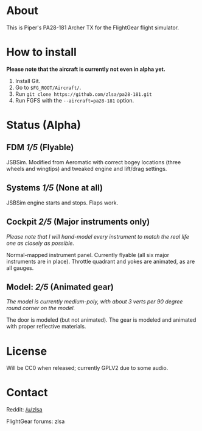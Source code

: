 # About

This is Piper's PA28-181 Archer TX for the FlightGear flight
simulator.

# How to install

__Please note that the aircraft is currently not even in alpha yet.__

1. Install Git.
2. Go to `$FG_ROOT/Aircraft/`.
3. Run `git clone https://github.com/zlsa/pa28-181.git`
4. Run FGFS with the `--aircraft=pa28-181` option.

# Status (Alpha)

## FDM _1/5_ (Flyable)

JSBSim. Modified from Aeromatic with correct bogey locations (three
wheels and wingtips) and tweaked engine and lift/drag settings.

## Systems _1/5_ (None at all)

JSBSim engine starts and stops. Flaps work.

## Cockpit _2/5_ (Major instruments only)

_Please note that I will hand-model every instrument to match the real
life one as closely as possible._

Normal-mapped instrument panel. Currently flyable (all six major instruments are in place). Throttle
quadrant and yokes are animated, as are all gauges.

## Model: _2/5_ (Animated gear)

_The model is currently medium-poly, with about 3 verts per 90 degree
round corner on the model._

The door is modeled (but not animated). The gear is modeled and animated with proper reflective materials.

# License

Will be CC0 when released; currently GPLV2 due to some audio.

# Contact

Reddit: [/u/zlsa](http://www.reddit.com/u/zlsa)

FlightGear forums: zlsa
